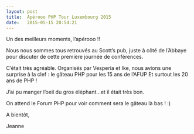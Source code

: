 ```yaml
---
layout: post
title:  Apérooo PHP Tour Luxembourg 2015
date:   2015-05-15 20:54:21
---
```


Un des meilleurs moments, l’apérooo !!

Nous nous sommes tous retrouvés au Scott’s pub, juste à côté de l’Abbaye pour discuter de cette première journée de conférences.

C’était très agréable. Organisés par Vesperia et Ike, nous avions une surprise à la clef : le gâteau PHP pour les 15 ans de l’AFUP Et surtout les 20 ans de PHP !

J’ai pu manger l’oeil du gros éléphant…et il était très bon.

On attend le Forum PHP pour voir comment sera le gâteau là bas ! :)

A bientôt,

Jeanne
